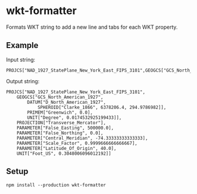 #  wkt-formatter
Formats WKT string to add a new line and tabs for each WKT property.

## Example
Input string:
```
PROJCS["NAD_1927_StatePlane_New_York_East_FIPS_3101",GEOGCS["GCS_North_American_1927",DATUM["D_North_American_1927",SPHEROID["Clarke_1866",6378206.4,294.9786982]],PRIMEM["Greenwich",0.0],UNIT["Degree",0.0174532925199433]],PROJECTION["Transverse_Mercator"],PARAMETER["False_Easting",500000.0],PARAMETER["False_Northing",0.0],PARAMETER["Central_Meridian",-74.33333333333333],PARAMETER["Scale_Factor",0.9999666666666667],PARAMETER["Latitude_Of_Origin",40.0],UNIT["Foot_US",0.3048006096012192]]
```

Output string:
```
PROJCS["NAD_1927_StatePlane_New_York_East_FIPS_3101", 
	GEOGCS["GCS_North_American_1927", 
		DATUM["D_North_American_1927", 
			SPHEROID["Clarke_1866", 6378206.4, 294.9786982]], 
		PRIMEM["Greenwich", 0.0], 
		UNIT["Degree", 0.0174532925199433]], 
	PROJECTION["Transverse_Mercator"], 
	PARAMETER["False_Easting", 500000.0], 
	PARAMETER["False_Northing", 0.0], 
	PARAMETER["Central_Meridian", -74.33333333333333], 
	PARAMETER["Scale_Factor", 0.9999666666666667], 
	PARAMETER["Latitude_Of_Origin", 40.0], 
	UNIT["Foot_US", 0.3048006096012192]]
```

## Setup
`npm install --production wkt-formatter`